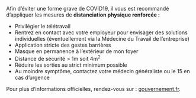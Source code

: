 Afin d’éviter une forme grave de COVID19, il vous est recommandé
d’appliquer les mesures de **distanciation physique renforcée :**

* Privilégier le télétravail
* Rentrez en contact avec votre employeur pour envisager des solutions individuelles (éventuellement via la Médecine du Travail de l’entreprise)
* Application stricte des gestes barrières
* Masque en permanence à l’extérieur de mon foyer
* Distance de sécurité > 1m soit 4m<sup>2</sup>
* Réduire les sorties au strict minimum possible
* Au moindre symptôme, contactez votre médecin généraliste ou le 15 en cas d’urgence

Pour plus d’informations officielles, rendez-vous sur :
[gouvernement.fr](https://www.gouvernement.fr/info-coronavirus/strategie-de-deconfinement).
